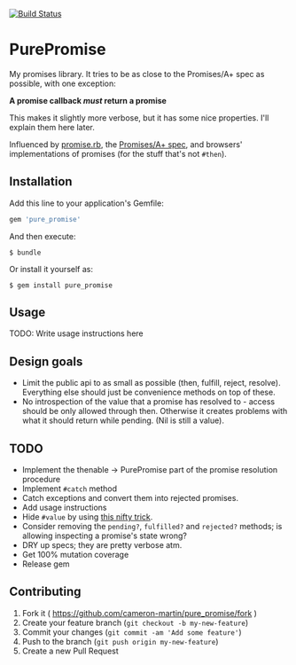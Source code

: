[![Build Status](https://travis-ci.org/cameron-martin/pure_promise.svg?branch=master)](https://travis-ci.org/cameron-martin/pure_promise)

# PurePromise

My promises library. It tries to be as close to the Promises/A+ spec as possible, with one exception:

__A promise callback _must_ return a promise__

This makes it slightly more verbose, but it has some nice properties. I'll explain them here later.

Influenced by [promise.rb][2], the [Promises/A+ spec][3], and browsers' implementations of promises (for the stuff that's not `#then`).

## Installation

Add this line to your application's Gemfile:

```ruby
gem 'pure_promise'
```

And then execute:

    $ bundle

Or install it yourself as:

    $ gem install pure_promise

## Usage

TODO: Write usage instructions here

## Design goals
* Limit the public api to as small as possible (then, fulfill, reject, resolve).
  Everything else should just be convenience methods on top of these.
* No introspection of the value that a promise has resolved to - access should be only allowed through then.
  Otherwise it creates problems with what it should return while pending. (Nil is still a value).

## TODO

* Implement the thenable -> PurePromise part of the promise resolution procedure
* Implement `#catch` method
* Catch exceptions and convert them into rejected promises.
* Add usage instructions
* Hide `#value` by using [this nifty trick][1].
* Consider removing the `pending?`, `fulfilled?` and `rejected?` methods; is allowing inspecting a promise's state wrong?
* DRY up specs; they are pretty verbose atm.
* Get 100% mutation coverage
* Release gem

## Contributing

1. Fork it ( https://github.com/cameron-martin/pure_promise/fork )
2. Create your feature branch (`git checkout -b my-new-feature`)
3. Commit your changes (`git commit -am 'Add some feature'`)
4. Push to the branch (`git push origin my-new-feature`)
5. Create a new Pull Request

[1]: http://kylecronin.me/blog/2012/4/22/a-clever-ruby-equality-trick.html
[2]: https://github.com/lgierth/promise.rb
[3]: http://promisesaplus.com/